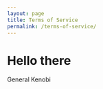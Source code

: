 ```yaml
---
layout: page
title: Terms of Service
permalink: /terms-of-service/
---
```


# Hello there
General Kenobi